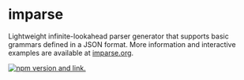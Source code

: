 # imparse

Lightweight infinite-lookahead parser generator that supports basic grammars defined in a JSON format. More information and interactive examples are available at [imparse.org](http://imparse.org).

[![npm version and link.](https://badge.fury.io/js/imparse.svg)](https://badge.fury.io/js/imparse)
